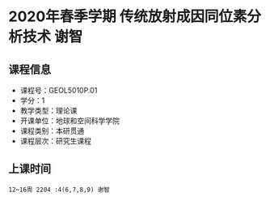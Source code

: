 # 2020年春季学期 传统放射成因同位素分析技术 谢智






## 课程信息

- 课程号：GEOL5010P.01
- 学分：1
- 教学类型：理论课
- 开课单位：地球和空间科学学院
- 课程类别：本研贯通
- 课程层次：研究生课程

## 上课时间

```
12~16周 2204 :4(6,7,8,9) 谢智
```

